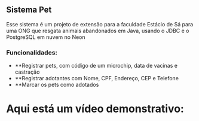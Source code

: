 ## Sistema Pet
Esse sistema é um projeto de extensão para a faculdade Estácio de Sá para uma ONG que resgata animais abandonados em Java, usando o JDBC e o PostgreSQL em nuvem no Neon

### Funcionalidades:
- **Registrar pets, com código de um microchip, data de vacinas e castração
- **Registrar adotantes com Nome, CPF, Endereço, CEP e Telefone
- **Marcar os pets como adotados

# Aqui está um vídeo demonstrativo:
